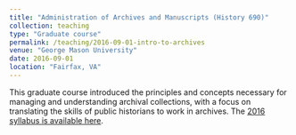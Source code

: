 ```yaml
---
title: "Administration of Archives and Manuscripts (History 690)"
collection: teaching
type: "Graduate course"
permalink: /teaching/2016-09-01-intro-to-archives
venue: "George Mason University"
date: 2016-09-01
location: "Fairfax, VA"
---
```


This graduate course introduced the principles and concepts necessary for managing and understanding archival collections, with a focus on translating the skills of public historians to work in archives. The [2016 syllabus is available here](https://goo.gl/cf6UjG).
